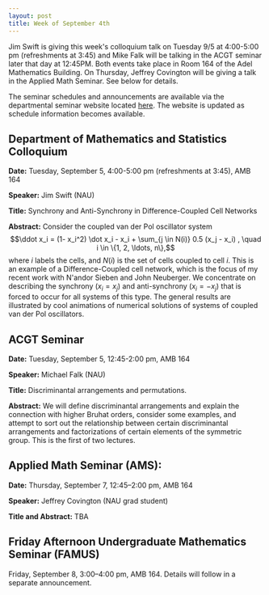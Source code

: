 ```yaml
---
layout: post
title: Week of September 4th
---
```


Jim Swift is giving this week's colloquium talk on Tuesday 9/5 at 4:00-5:00 pm (refreshments at 3:45) and Mike Falk will be talking in the ACGT seminar later that day at 12:45PM. Both events take place in Room 164 of the Adel Mathematics Building. On Thursday, Jeffrey Covington will be giving a talk in the Applied Math Seminar. See below for details.

The seminar schedules and announcements are available via the departmental seminar website located [here](http://naumathstat.github.io/seminars). The website is updated as schedule information becomes available.

## Department of Mathematics and Statistics Colloquium

**Date:** Tuesday, September 5, 4:00-5:00 pm (refreshments at 3:45), AMB 164

**Speaker:** Jim Swift (NAU)

**Title:** Synchrony and Anti-Synchrony in Difference-Coupled Cell Networks

**Abstract:** Consider the coupled van der Pol oscillator system
$$\ddot x_i = (1- x_i^2) \dot x_i - x_i + \sum_{j \in N(i)} 0.5 (x_j - x_i) , \quad i \in \{1, 2, \ldots, n\},$$
where $i$ labels the cells, and $N(i)$ is the set of cells coupled to cell $i$. This is an example of a Difference-Coupled cell network, which is the focus of my recent work with N\'andor Sieben and John Neuberger. We concentrate on describing the synchrony ($x_i = x_j$) and anti-synchrony ($x_i = -x_j$) that is forced to occur for all systems of this type.  The general results are illustrated by cool animations of numerical solutions of systems of coupled van der Pol oscillators.

## ACGT Seminar

**Date:** Tuesday, September 5, 12:45-2:00 pm, AMB 164

**Speaker:** Michael Falk (NAU)

**Title:** Discriminantal arrangements and permutations.

**Abstract:** We will define discriminantal arrangements and explain the connection with higher Bruhat orders, consider some examples, and attempt to sort out the relationship between certain discriminantal arrangements and factorizations of certain elements of the symmetric group. This is the first of two lectures.

## Applied Math Seminar (AMS):

**Date:** Thursday, September 7, 12:45–2:00 pm, AMB 164

**Speaker:** Jeffrey Covington (NAU grad student)

**Title and Abstract:** TBA

## Friday Afternoon Undergraduate Mathematics Seminar (FAMUS)

Friday, September 8, 3:00–4:00 pm, AMB 164. Details will follow in a separate announcement.
